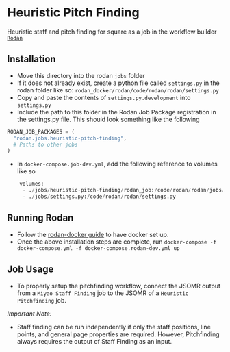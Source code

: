 # Heuristic Pitch Finding
Heuristic staff and pitch finding for square as a job in the workflow builder [```Rodan```](https://github.com/DDMAL/Rodan)

## Installation
- Move this directory into the rodan `jobs` folder
- If it does not already exist, create a python file called `settings.py` in the rodan folder like so: `rodan_docker/rodan/code/rodan/rodan/settings.py`
- Copy and paste the contents of `settings.py.development` into `settings.py`
- Include the path to this folder in the Rodan Job Package registration in the settings.py file. This should look something like the following
``` python
RODAN_JOB_PACKAGES = (
  "rodan.jobs.heuristic-pitch-finding",
  # Paths to other jobs
)
```
- In `docker-compose.job-dev.yml`, add the following reference to volumes like so
``` python
    volumes:
     - ./jobs/heuristic-pitch-finding/rodan_job:/code/rodan/rodan/jobs/heuristic-pitch-finding
     - ./jobs/settings.py:/code/rodan/rodan/settings.py
```

## Running Rodan
- Follow the [rodan-docker guide](https://github.com/DDMAL/rodan-docker/blob/master/README.md) to have docker set up.
- Once the above installation steps are complete, run ```docker-compose -f docker-compose.yml -f docker-compose.rodan-dev.yml up``` 

## Job Usage
- To properly setup the pitchfinding workflow, connect the JSOMR output from a `Miyao Staff Finding` job to the JSOMR of a `Heuristic Pitchfinding` job. 

*Important Note:*
- Staff finding can be run independently if only the staff positions, line points, and general page properties are required. However, Pitchfinding always requires the output of Staff Finding as an input.